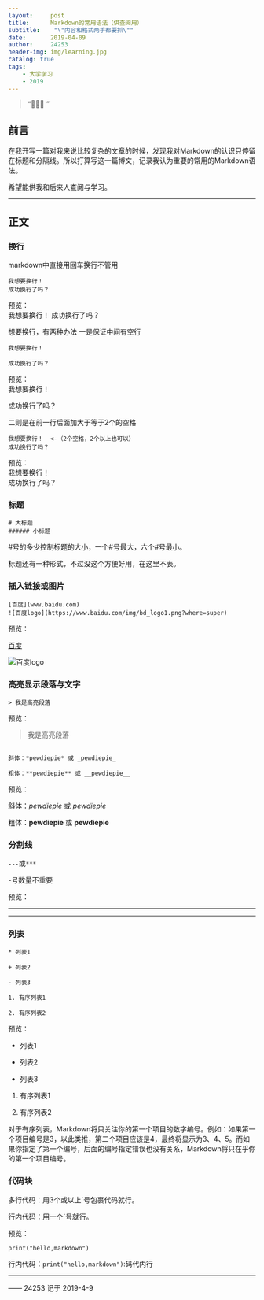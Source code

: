 ```yaml
---
layout:     post
title:      Markdown的常用语法（供查阅用）
subtitle:    "\"内容和格式两手都要抓\""
date:       2019-04-09
author:     24253
header-img: img/learning.jpg
catalog: true
tags:
    - 大学学习
    - 2019
---
```


> “🙉🙉🙉 ”

## 前言

在我开写一篇对我来说比较复杂的文章的时候，发现我对Markdown的认识只停留在标题和分隔线。所以打算写这一篇博文，记录我认为重要的常用的Markdown语法。

希望能供我和后来人查阅与学习。

------

## 正文

### 换行

markdown中直接用回车换行不管用

```
我想要换行！
成功换行了吗？
```

预览：  
我想要换行！
成功换行了吗？

想要换行，有两种办法
一是保证中间有空行

```
我想要换行！

成功换行了吗？
```

预览：  
我想要换行！

成功换行了吗？

二则是在前一行后面加大于等于2个的空格  

```
我想要换行！  <-（2个空格，2个以上也可以）
成功换行了吗？
```
预览：  
我想要换行！  
成功换行了吗？

### 标题

```
# 大标题
###### 小标题
```

#号的多少控制标题的大小，一个#号最大，六个#号最小。

标题还有一种形式，不过没这个方便好用，在这里不表。

### 插入链接或图片

```
[百度](www.baidu.com)
![百度logo](https://www.baidu.com/img/bd_logo1.png?where=super)
```

预览：

[百度](www.baidu.com)

![百度logo](https://www.baidu.com/img/bd_logo1.png?where=super)

### 高亮显示段落与文字

`> 我是高亮段落`

预览：

> 我是高亮段落

```

斜体：*pewdiepie* 或 _pewdiepie_

粗体：**pewdiepie** 或 __pewdiepie__

```

预览：

斜体：*pewdiepie* 或 _pewdiepie_

粗体：**pewdiepie** 或 __pewdiepie__

### 分割线

`---`或`***`

-号数量不重要

预览：

---
***

### 列表

```
* 列表1

+ 列表2

- 列表3

1. 有序列表1

2. 有序列表2
```
预览：

* 列表1

+ 列表2

- 列表3

1. 有序列表1

2. 有序列表2

对于有序列表，Markdown将只关注你的第一个项目的数字编号。例如：如果第一个项目编号是3，以此类推，第二个项目应该是4，最终将显示为3、4、5。而如果你指定了第一个编号，后面的编号指定错误也没有关系，Markdown将只在乎你的第一个项目编号。

### 代码块

多行代码：用3个或以上`号包裹代码就行。

行内代码：用一个`号就行。

预览：

```
print("hello,markdown")
```

行内代码：`print("hello,markdown")`:码代内行

------

—— 24253 记于 2019-4-9

